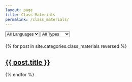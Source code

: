 ```yaml
---
layout: page
title: Class Materials
permalink: /class_materials/
---
```


<div style="margin-bottom: 20px;">
  <select id="languageFilter" onchange="filterPosts()">
    <option value="all">All Languages</option>
    <option value="databases_en">English</option>
    <option value="databases_ru">Russian</option>
  </select>

  <select id="typeFilter" onchange="filterPosts()">
    <option value="all">All Types</option>
    <option value="lecture">Lecture</option>
    <option value="practice">Practice</option>
    <option value="assignment">Assignment</option>
  </select>
</div>

<div id="posts-container">
  {% for post in site.categories.class_materials reversed %}
    <article class="post-item" 
      data-language="{% if post.categories contains 'databases_en' %}databases_en{% elsif post.categories contains 'databases_ru' %}databases_ru{% endif %}"
      data-type="{% if post.categories contains 'lecture' %}lecture{% elsif post.categories contains 'practice' %}practice{% elsif post.categories contains 'assignment' %}assignment{% endif %}">
      <h2><a href="{{ post.url }}">{{ post.title }}</a></h2>
    </article>
  {% endfor %}
</div>

<script>
function filterPosts() {
  const languageFilter = document.getElementById('languageFilter').value;
  const typeFilter = document.getElementById('typeFilter').value;
  const posts = document.getElementsByClassName('post-item');

  for (let post of posts) {
    const language = post.getAttribute('data-language');
    const type = post.getAttribute('data-type');
    
    const languageMatch = languageFilter === 'all' || language === languageFilter;
    const typeMatch = typeFilter === 'all' || type === typeFilter;
    
    post.style.display = languageMatch && typeMatch ? 'block' : 'none';
  }
}
</script>
